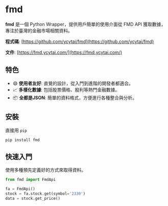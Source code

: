 # fmd

**fmd** 是一個 Python Wrapper，提供用戶簡單的使用介面從 FMD API 獲取數據，專注於臺灣的金融市場相關資料。

**程式碼**: [https://github.com/ycytai/fmd](https://github.com/ycytai/fmd)

**文件**: [https://fmd.ycytai.com/](https://fmd.ycytai.com/)

## 特色

- :smile: **使用者友好**: 直覺的設計，從入門到進階的開發者都適合。
- :chart_with_upwards_trend: **多樣化數據**: 包括股票價格、股利等熱門金融數據。
- :package: **全都是JSON**: 簡單的資料格式，方便進行各種整合與分析。

## 安裝

直接用 `pip`
```
pip install fmd
```

## 快速入門

使用多種預先定義好的方式來取得資料。

```python
from fmd import FmdApi

fa = FmdApi()
stock = fa.stock.get(symbol='2330')
data = stock.get_price()
```
